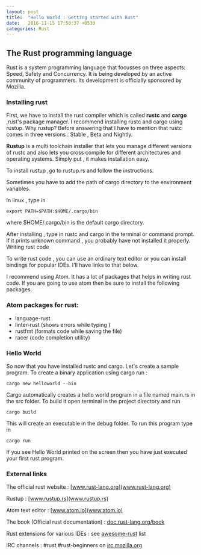 ```yaml
---
layout: post
title:  "Hello World : Getting started with Rust"
date:   2016-11-15 17:50:37 +0530
categories: Rust
---
```

## The Rust programming language

Rust is a system programming language that focusses on three aspects: Speed, Safety and Concurrency. It is being developed by an active community of programmers. Its development is officially sponsored by Mozilla.
### Installing rust

First, we have to install the rust compiler which is called **rustc** and **cargo** ,rust's package manager. I recommend installing rustc and cargo using rustup. Why rustup? Before answering that I have to mention that rustc comes in three versions : Stable , Beta and Nightly.

**Rustup** is a multi toolchain installer that lets you manage different versions of rustc and also lets you cross compile for different architectures and operating systems. Simply put , it makes installation easy.

To install rustup ,go to rustup.rs and follow the instructions.

Sometimes you have to add the path of  cargo directory to the environment variables.

In linux , type in

``` export PATH=$PATH:$HOME/.cargo/bin ```     

where $HOME/.cargo/bin is the default cargo directory.

After installing , type in rustc and cargo in the terminal or command prompt. If it prints unknown command , you probably have not installed it properly.
Writing rust code

To write rust code , you can use an ordinary text editor or you can install bindings for popular IDEs. I'll have links to that below.

I recommend using Atom. It has a lot of packages that helps in writing rust code. If you are going to use atom then be sure to install the following packages.

### Atom packages for rust:

  *  language-rust
  *  linter-rust (shows errors while typing  )
  *  rustfmt  (formats code while saving the file)
  *  racer (code completion utility)

### Hello World

So now that you have installed rustc and cargo. Let's create a sample program. To create a binary application using cargo run :

```cargo new helloworld --bin```

Cargo automatically creates a hello world program in a file named main.rs in the src folder. To build it open terminal in the project directory and run

```cargo build```

This will create an executable in the debug folder. To run this program type in

```cargo run```

If you see Hello World printed on the screen then you have just executed your first rust program.
### External links

The official rust website : [www.rust-lang.org](www.rust-lang.org)

Rustup   : [www.rustup.rs](www.rustup.rs)

Atom text editor : [www.atom.io](www.atom.io)

The book (Official rust documentation) : [doc.rust-lang.org/book](doc.rust-lang.org/book)

Rust extensions for various IDEs : see [awesome-rust](https://github.com/kud1ing/awesome-rust#ides) list

IRC channels : #rust  #rust-beginners on [irc.mozilla.org](irc.mozilla.org)
